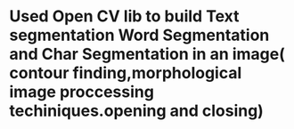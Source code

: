 # Used Open CV lib to build Text segmentation Word Segmentation and Char Segmentation in an image( contour finding,morphological image proccessing techiniques.opening and closing)
